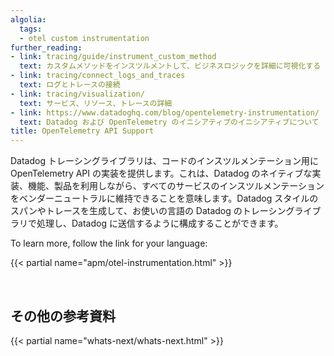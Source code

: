 ```yaml
---
algolia:
  tags:
  - otel custom instrumentation
further_reading:
- link: tracing/guide/instrument_custom_method
  text: カスタムメソッドをインスツルメントして、ビジネスロジックを詳細に可視化する
- link: tracing/connect_logs_and_traces
  text: ログとトレースの接続
- link: tracing/visualization/
  text: サービス、リソース、トレースの詳細
- link: https://www.datadoghq.com/blog/opentelemetry-instrumentation/
  text: Datadog および OpenTelemetry のイニシアティブのイニシアティブについて
title: OpenTelemetry API Support
---
```


Datadog トレーシングライブラリは、コードのインスツルメンテーション用に OpenTelemetry API の実装を提供します。これは、Datadog のネイティブな実装、機能、製品を利用しながら、すべてのサービスのインスツルメンテーションをベンダーニュートラルに維持できることを意味します。Datadog スタイルのスパンやトレースを生成して、お使いの言語の Datadog のトレーシングライブラリで処理し、Datadog に送信するように構成することができます。

To learn more, follow the link for your language:

{{< partial name="apm/otel-instrumentation.html" >}}

<br>

## その他の参考資料

{{< partial name="whats-next/whats-next.html" >}}